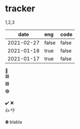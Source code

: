 
# tracker
1,2,3

| date       |  eng  |  code  |
|------------|:------|:-------|
| 2021-02-27 | false |  false |
| 2021-01-18 | true  |  false |
| 2021-01-17 | true  |  false |


:red_circle:  
:red_square:  
:green_square:  
:green_circle:

:heavy_check_mark:
:x:  
:+1:
:-1:

:no_entry:
blabla
